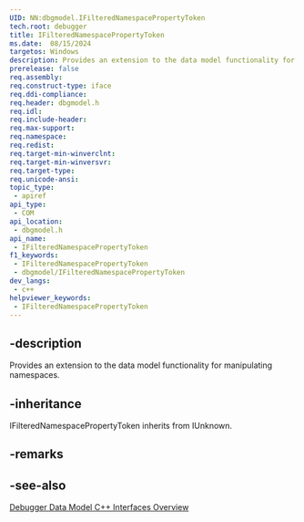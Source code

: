 ```yaml
---
UID: NN:dbgmodel.IFilteredNamespacePropertyToken
tech.root: debugger
title: IFilteredNamespacePropertyToken
ms.date:  08/15/2024
targetos: Windows
description: Provides an extension to the data model functionality for manipulating namespaces. (dbgmodel.h)
prerelease: false
req.assembly: 
req.construct-type: iface
req.ddi-compliance: 
req.header: dbgmodel.h
req.idl: 
req.include-header: 
req.max-support: 
req.namespace: 
req.redist: 
req.target-min-winverclnt: 
req.target-min-winversvr: 
req.target-type: 
req.unicode-ansi: 
topic_type:
 - apiref
api_type:
 - COM
api_location:
 - dbgmodel.h
api_name:
 - IFilteredNamespacePropertyToken
f1_keywords:
 - IFilteredNamespacePropertyToken
 - dbgmodel/IFilteredNamespacePropertyToken
dev_langs:
 - c++
helpviewer_keywords:
 - IFilteredNamespacePropertyToken
---
```


## -description

Provides an extension to the data model functionality for manipulating namespaces.

## -inheritance

IFilteredNamespacePropertyToken inherits from IUnknown.

## -remarks

## -see-also

[Debugger Data Model C++ Interfaces Overview](/windows-hardware/drivers/debugger/data-model-cpp-overview)
